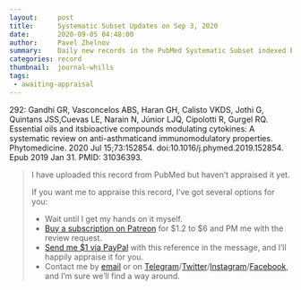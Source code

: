 ```yaml
---
layout:     post
title:      Systematic Subset Updates on Sep 3, 2020
date:       2020-09-05 04:48:00
author:     Pavel Zhelnov
summary:    Daily new records in the PubMed Systematic Subset indexed by Sep 3, 2020.
categories: record
thumbnail:  journal-whills
tags:
 - awaiting-appraisal
---
```


292: Gandhi GR, Vasconcelos ABS, Haran GH, Calisto VKDS, Jothi G, Quintans JSS,Cuevas LE, Narain N, Júnior LJQ, Cipolotti R, Gurgel RQ. Essential oils and itsbioactive compounds modulating cytokines: A systematic review on anti-asthmaticand immunomodulatory properties. Phytomedicine. 2020 Jul 15;73:152854. doi:10.1016/j.phymed.2019.152854. Epub 2019 Jan 31. PMID: 31036393.

> I have uploaded this record from PubMed but haven’t appraised it yet.
>
> If you want me to appraise this record, I’ve got several options for you:
> * Wait until I get my hands on it myself.
> * [Buy a subscription on Patreon](https://patreon.com/zheln) for $1.2 to $6 and PM me with the review request.
> * [Send me $1 via PayPal](https://paypal.me/pjelnov) with this reference in the message, and I’ll happily appraise it for you.
> * Contact me by [email](mailto:pavel@zheln.com) or on [Telegram](https://t.me/drzhelnov)/[Twitter](https://twitter.com/drzhelnov)/[Instagram](https://instagram.com/igzheln)/[Facebook](https://facebook.com/drzhelnov), and I’m sure we’ll find a way around.
